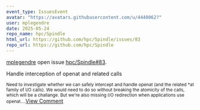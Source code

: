 ```yaml
---
event_type: IssuesEvent
avatar: "https://avatars.githubusercontent.com/u/4440062?"
user: mplegendre
date: 2025-05-24
repo_name: hpc/Spindle
html_url: https://github.com/hpc/Spindle/issues/83
repo_url: https://github.com/hpc/Spindle
---
```


<a href='https://github.com/mplegendre' target='_blank'>mplegendre</a> open issue <a href='https://github.com/hpc/Spindle/issues/83' target='_blank'>hpc/Spindle#83</a>.

<p>Handle interception of openat and related calls</p><small>Need to investigate whether we can safely intercept and handle openat (and the related *at family of I/O calls). We would need to do so without breaking the atomicity of the calls, which will be a challange. But we're also missing I/O redirection when applications use openat....</small><a href='https://github.com/hpc/Spindle/issues/83' target='_blank'>View Comment</a>